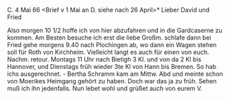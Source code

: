  C. 4 Mai 66
 <Brief v 1 Mai an D. siehe nach 26 April>*
Lieber David und Fried

Also morgen 10 1/2 hoffe ich von hier abzufahren und in die Gardcaserne zu kommen. Am Besten besuche ich erst die liebe Großm. schlafe dann bei Fried gehe morgens 9.40 nach Plochingen ab, wo dann ein Wagen stehen soll für Roth von Kirchheim. Vielleicht langt es auch für einen von euch. Nachm. retour. Montags 11 Uhr nach Bietigh 3 Kl. und von da 2 Kl bis Hannover, und Dienstags früh wieder 3te Kl von Hann bis Bremen. So hab ichs ausgerechnet. - Bertha Schramm kam am Mittw. Abd und meinte schon von Moerikes Heimgang gehört zu haben. Doch war das ja zu früh. Sehen muß ich ihn jedenfalls. Nun lebet wohl und grüßet auch von eurem
 V.
